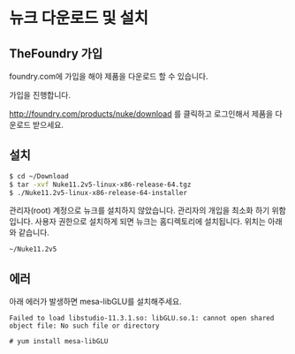 # 뉴크 다운로드 및 설치

## TheFoundry 가입
foundry.com에 가입을 해야 제품을 다운로드 할 수 있습니다.

가입을 진행합니다.

http://foundry.com/products/nuke/download 를 클릭하고 로그인해서 제품을 다운로드 받으세요.

## 설치

```bash
$ cd ~/Download
$ tar -xvf Nuke11.2v5-linux-x86-release-64.tgz
$ ./Nuke11.2v5-linux-x86-release-64-installer
```

관리자(root) 계정으로 뉴크를 설치하지 않았습니다.
관리자의 개입을 최소화 하기 위함입니다.
사용자 권한으로 설치하게 되면 뉴크는 홈디렉토리에 설치됩니다. 위치는 아래와 같습니다.

```
~/Nuke11.2v5
```

## 에러
아래 에러가 발생하면 mesa-libGLU를 설치해주세요.
```
Failed to load libstudio-11.3.1.so: libGLU.so.1: cannot open shared object file: No such file or directory
```

```
# yum install mesa-libGLU
```
